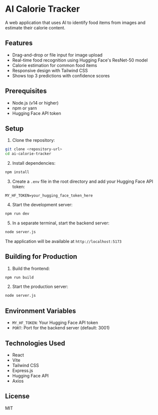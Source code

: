 # AI Calorie Tracker

A web application that uses AI to identify food items from images and estimate their calorie content.

## Features

- Drag-and-drop or file input for image upload
- Real-time food recognition using Hugging Face's ResNet-50 model
- Calorie estimation for common food items
- Responsive design with Tailwind CSS
- Shows top 3 predictions with confidence scores

## Prerequisites

- Node.js (v14 or higher)
- npm or yarn
- Hugging Face API token

## Setup

1. Clone the repository:
```bash
git clone <repository-url>
cd ai-calorie-tracker
```

2. Install dependencies:
```bash
npm install
```

3. Create a `.env` file in the root directory and add your Hugging Face API token:
```
MY_HF_TOKEN=your_hugging_face_token_here
```

4. Start the development server:
```bash
npm run dev
```

5. In a separate terminal, start the backend server:
```bash
node server.js
```

The application will be available at `http://localhost:5173`

## Building for Production

1. Build the frontend:
```bash
npm run build
```

2. Start the production server:
```bash
node server.js
```

## Environment Variables

- `MY_HF_TOKEN`: Your Hugging Face API token
- `PORT`: Port for the backend server (default: 3001)

## Technologies Used

- React
- Vite
- Tailwind CSS
- Express.js
- Hugging Face API
- Axios

## License

MIT 